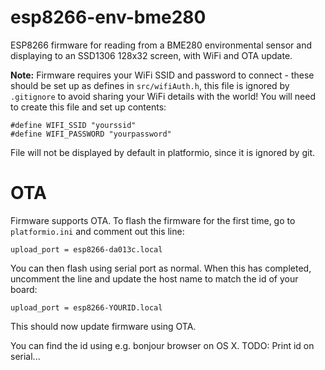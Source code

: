 # esp8266-env-bme280
ESP8266 firmware for reading from a BME280 environmental sensor and displaying to an SSD1306 128x32 screen, with WiFi and OTA update.

**Note:** Firmware requires your WiFi SSID and password to connect - these should be set up as defines in `src/wifiAuth.h`, this file is ignored by `.gitignore` to avoid sharing your WiFi details with the world! You will need to create this file and set up contents:

```
#define WIFI_SSID "yourssid"
#define WIFI_PASSWORD "yourpassword"
```

File will not be displayed by default in platformio, since it is ignored by git.

# OTA
Firmware supports OTA. To flash the firmware for the first time, go to `platformio.ini` and comment out this line:

```
upload_port = esp8266-da013c.local 
```

You can then flash using serial port as normal. When this has completed, uncomment the line and update the host name to match the id of your board:

```
upload_port = esp8266-YOURID.local 
```

This should now update firmware using OTA.

You can find the id using e.g. bonjour browser on OS X. TODO: Print id on serial...
